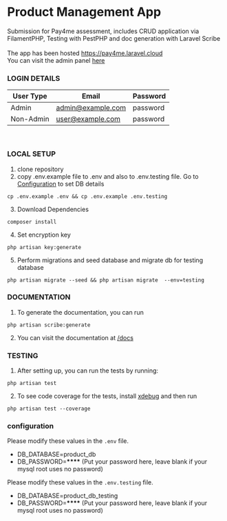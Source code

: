 # Product Management App

Submission for Pay4me assessment, includes CRUD application via FilamentPHP, Testing with PestPHP and doc generation with Laravel Scribe
<br><br>
The app has been hosted https://pay4me.laravel.cloud <br>
You can visit the admin panel [here][hosted-url-admin]

### LOGIN DETAILS

| User Type | Email             | Password |
| --------- | ----------------- | -------- |
| Admin     | admin@example.com | password |
| Non-Admin | user@example.com  | password |

<br>

### LOCAL SETUP

1. clone repository
2. copy .env.example file to .env and also to .env.testing file. Go to [Configuration](#configuration) to set DB details

```
cp .env.example .env && cp .env.example .env.testing
```

3. Download Dependencies

```
composer install
```

4. Set encryption key

```
php artisan key:generate
```

5. Perform migrations and seed database and migrate db for testing database

```
php artisan migrate --seed && php artisan migrate  --env=testing
```

### DOCUMENTATION

1. To generate the documentation, you can run

```
php artisan scribe:generate
```

2. You can visit the documentation at [/docs][documentation-link]

### TESTING

1. After setting up, you can run the tests by running:

```
php artisan test
```

2. To see code coverage for the tests, install [xdebug][xdebug-url] and then run

```
php artisan test --coverage
```

### configuration

Please modify these values in the `.env` file.

-   DB_DATABASE=product_db
-   DB_PASSWORD=**\*\*\*\*** (Put your password here, leave blank if your mysql root uses no password)

Please modify these values in the `.env.testing` file.

-   DB_DATABASE=product_db_testing
-   DB_PASSWORD=**\*\*\*\*** (Put your password here, leave blank if your mysql root uses no password)

[xdebug-url]: https://xdebug.org/docs/install
[hosted-url-admin]: https://pay4me.laravel.cloud/admin
[documentation-link]: https://pay4me.laravel.cloud/docs
